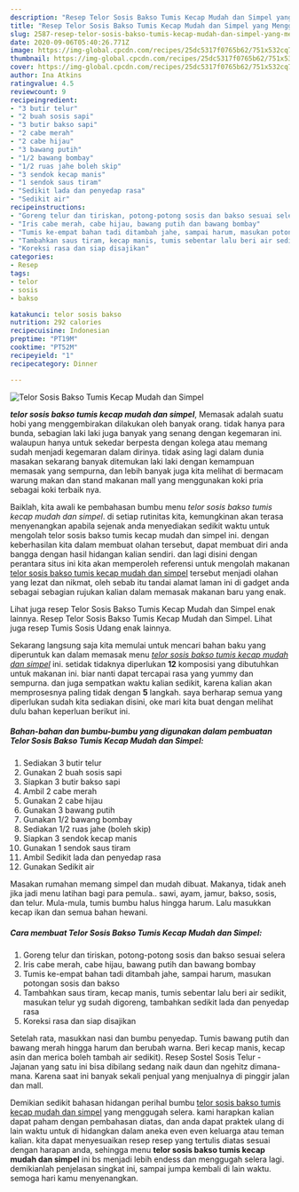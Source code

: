 ```yaml
---
description: "Resep Telor Sosis Bakso Tumis Kecap Mudah dan Simpel yang Menggugah Selera"
title: "Resep Telor Sosis Bakso Tumis Kecap Mudah dan Simpel yang Menggugah Selera"
slug: 2587-resep-telor-sosis-bakso-tumis-kecap-mudah-dan-simpel-yang-menggugah-selera
date: 2020-09-06T05:40:26.771Z
image: https://img-global.cpcdn.com/recipes/25dc5317f0765b62/751x532cq70/telor-sosis-bakso-tumis-kecap-mudah-dan-simpel-foto-resep-utama.jpg
thumbnail: https://img-global.cpcdn.com/recipes/25dc5317f0765b62/751x532cq70/telor-sosis-bakso-tumis-kecap-mudah-dan-simpel-foto-resep-utama.jpg
cover: https://img-global.cpcdn.com/recipes/25dc5317f0765b62/751x532cq70/telor-sosis-bakso-tumis-kecap-mudah-dan-simpel-foto-resep-utama.jpg
author: Ina Atkins
ratingvalue: 4.5
reviewcount: 9
recipeingredient:
- "3 butir telur"
- "2 buah sosis sapi"
- "3 butir bakso sapi"
- "2 cabe merah"
- "2 cabe hijau"
- "3 bawang putih"
- "1/2 bawang bombay"
- "1/2 ruas jahe boleh skip"
- "3 sendok kecap manis"
- "1 sendok saus tiram"
- "Sedikit lada dan penyedap rasa"
- "Sedikit air"
recipeinstructions:
- "Goreng telur dan tiriskan, potong-potong sosis dan bakso sesuai selera"
- "Iris cabe merah, cabe hijau, bawang putih dan bawang bombay"
- "Tumis ke-empat bahan tadi ditambah jahe, sampai harum, masukan potongan sosis dan bakso"
- "Tambahkan saus tiram, kecap manis, tumis sebentar lalu beri air sedikit, masukan telur yg sudah digoreng, tambahkan sedikit lada dan penyedap rasa"
- "Koreksi rasa dan siap disajikan"
categories:
- Resep
tags:
- telor
- sosis
- bakso

katakunci: telor sosis bakso 
nutrition: 292 calories
recipecuisine: Indonesian
preptime: "PT19M"
cooktime: "PT52M"
recipeyield: "1"
recipecategory: Dinner

---
```



![Telor Sosis Bakso Tumis Kecap Mudah dan Simpel](https://img-global.cpcdn.com/recipes/25dc5317f0765b62/751x532cq70/telor-sosis-bakso-tumis-kecap-mudah-dan-simpel-foto-resep-utama.jpg)

<b><i>telor sosis bakso tumis kecap mudah dan simpel</i></b>, Memasak adalah suatu hobi yang menggembirakan dilakukan oleh banyak orang. tidak hanya para bunda, sebagian laki laki juga banyak yang senang dengan kegemaran ini. walaupun hanya untuk sekedar berpesta dengan kolega atau memang sudah menjadi kegemaran dalam dirinya. tidak asing lagi dalam dunia masakan sekarang banyak ditemukan laki laki dengan kemampuan memasak yang sempurna, dan lebih banyak juga kita melihat di bermacam warung makan dan stand makanan mall yang menggunakan koki pria sebagai koki terbaik nya.

Baiklah, kita awali ke pembahasan bumbu menu <i>telor sosis bakso tumis kecap mudah dan simpel</i>. di setiap rutinitas kita, kemungkinan akan terasa menyenangkan apabila sejenak anda menyediakan sedikit waktu untuk mengolah telor sosis bakso tumis kecap mudah dan simpel ini. dengan keberhasilan kita dalam membuat olahan tersebut, dapat membuat diri anda bangga dengan hasil hidangan kalian sendiri. dan lagi disini dengan perantara situs ini kita akan memperoleh referensi untuk mengolah makanan <u>telor sosis bakso tumis kecap mudah dan simpel</u> tersebut menjadi olahan yang lezat dan nikmat, oleh sebab itu tandai alamat laman ini di gadget anda sebagai sebagian rujukan kalian dalam memasak makanan baru yang enak.

Lihat juga resep Telor Sosis Bakso Tumis Kecap Mudah dan Simpel enak lainnya. Resep Telor Sosis Bakso Tumis Kecap Mudah dan Simpel. Lihat juga resep Tumis Sosis Udang enak lainnya.


Sekarang langsung saja kita memulai untuk mencari bahan baku yang diperuntuk kan dalam memasak menu <u><i>telor sosis bakso tumis kecap mudah dan simpel</i></u> ini. setidak tidaknya diperlukan <b>12</b> komposisi yang dibutuhkan untuk makanan ini. biar nanti dapat tercapai rasa yang yummy dan sempurna. dan juga sempatkan waktu kalian sedikit, karena kalian akan memprosesnya paling tidak dengan <b>5</b> langkah. saya berharap semua yang diperlukan sudah kita sediakan disini, oke mari kita buat dengan melihat dulu bahan keperluan berikut ini.

<!--inarticleads1-->

##### Bahan-bahan dan bumbu-bumbu yang digunakan dalam pembuatan Telor Sosis Bakso Tumis Kecap Mudah dan Simpel:

1. Sediakan 3 butir telur
1. Gunakan 2 buah sosis sapi
1. Siapkan 3 butir bakso sapi
1. Ambil 2 cabe merah
1. Gunakan 2 cabe hijau
1. Gunakan 3 bawang putih
1. Gunakan 1/2 bawang bombay
1. Sediakan 1/2 ruas jahe (boleh skip)
1. Siapkan 3 sendok kecap manis
1. Gunakan 1 sendok saus tiram
1. Ambil Sedikit lada dan penyedap rasa
1. Gunakan Sedikit air


Masakan rumahan memang simpel dan mudah dibuat. Makanya, tidak aneh jika jadi menu latihan bagi para pemula.. sawi, ayam, jamur, bakso, sosis, dan telur. Mula-mula, tumis bumbu halus hingga harum. Lalu masukkan kecap ikan dan semua bahan hewani. 

<!--inarticleads2-->

##### Cara membuat Telor Sosis Bakso Tumis Kecap Mudah dan Simpel:

1. Goreng telur dan tiriskan, potong-potong sosis dan bakso sesuai selera
1. Iris cabe merah, cabe hijau, bawang putih dan bawang bombay
1. Tumis ke-empat bahan tadi ditambah jahe, sampai harum, masukan potongan sosis dan bakso
1. Tambahkan saus tiram, kecap manis, tumis sebentar lalu beri air sedikit, masukan telur yg sudah digoreng, tambahkan sedikit lada dan penyedap rasa
1. Koreksi rasa dan siap disajikan


Setelah rata, masukkan nasi dan bumbu penyedap. Tumis bawang putih dan bawang merah hingga harum dan berubah warna. Beri kecap manis, kecap asin dan merica boleh tambah air sedikit). Resep Sostel Sosis Telur - Jajanan yang satu ini bisa dibilang sedang naik daun dan ngehitz dimana-mana. Karena saat ini banyak sekali penjual yang menjualnya di pinggir jalan dan mall. 

Demikian sedikit bahasan hidangan perihal bumbu <u>telor sosis bakso tumis kecap mudah dan simpel</u> yang menggugah selera. kami harapkan kalian dapat paham dengan pembahasan diatas, dan anda dapat praktek ulang di lain waktu untuk di hidangkan dalam aneka even even keluarga atau teman kalian. kita dapat menyesuaikan resep resep yang tertulis diatas sesuai dengan harapan anda, sehingga menu <b>telor sosis bakso tumis kecap mudah dan simpel</b> ini bs menjadi lebih endess dan menggugah selera lagi. demikianlah penjelasan singkat ini, sampai jumpa kembali di lain waktu. semoga hari kamu menyenangkan.
